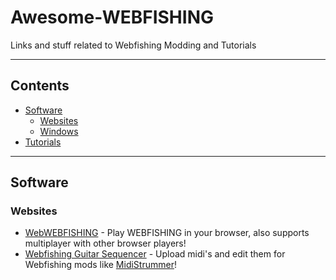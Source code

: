 # Awesome-WEBFISHING
Links and stuff related to Webfishing Modding and Tutorials

--------------------

## Contents
- [Software](#software)
  - [Websites](#websites)
  - [Windows](#windows)
- [Tutorials](#tutorials)

--------------------

## Software
### Websites
- [WebWEBFISHING](https://webwebfishing.notnite.com/) - Play WEBFISHING in your browser, also supports multiplayer with other browser players!
- [Webfishing Guitar Sequencer](https://webfishing-guitar.com/) - Upload midi's and edit them for Webfishing mods like [MidiStrummer](https://github.com/puppy-girl/MidiStrummer)!
